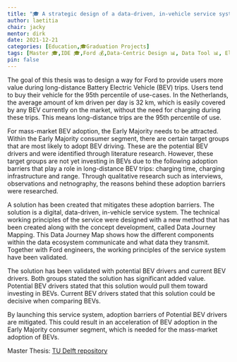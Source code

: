 ```yaml
---
title: "🎓 A strategic design of a data-driven, in-vehicle service system"
author: laetitia
chair: jacky
mentor: dirk
date: 2021-12-21
categories: [Education,🎓Graduation Projects]
tags: [Master 🎓,IDE 🎓,Ford 💰,Data-Centric Design 📊, Data Tool 📊, Electric Vehicle ⚡]
pin: false
---
```


The goal of this thesis was to design a way for Ford to provide users more value during long-distance Battery Electric Vehicle (BEV) trips. Users tend to buy their vehicle for the 95th percentile of use-cases. In the Netherlands, the average amount of km driven per day is 32 km, which is easily covered by any BEV currently on the market, without the need for charging during these trips. This means long-distance trips are the 95th percentile of use.

For mass-market BEV adoption, the Early Majority needs to be attracted. Within the Early Majority consumer segment, there are certain target groups that are most likely to adopt BEV driving. These are the potential BEV drivers and were identified through literature research. However, these target groups are not yet investing in BEVs due to the following adoption barriers that play a role in long-distance BEV trips: charging time, charging infrastructure and range. Through qualitative research such as interviews, observations and netnography, the reasons behind these adoption barriers were researched.

A solution has been created that mitigates these adoption barriers. The solution is a digital, data-driven, in-vehicle service system. The technical working principles of the service were designed with a new method that has been created along with the concept development, called Data Journey Mapping. This Data Journey Map shows how the different components within the data ecosystem communicate and what data they transmit. Together with Ford engineers, the working principles of the service system have been validated.

The solution has been validated with potential BEV drivers and current BEV drivers. Both groups stated the solution has significant added value. Potential BEV drivers stated that this solution would pull them toward investing in BEVs. Current BEV drivers stated that this solution could be decisive when comparing BEVs.

By launching this service system, adoption barriers of Potential BEV drivers are mitigated. This could result in an acceleration of BEV adoption in the Early Majority consumer segment, which is needed for the mass-market adoption of BEVs.


Master Thesis: [TU Delft repository](https://repository.tudelft.nl/islandora/object/uuid%3Aae8e38e1-147b-4da5-af1f-98973cfbe3f6?collection=education)